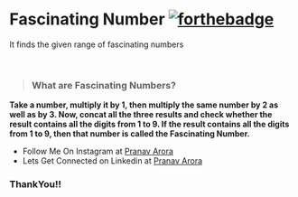 # Fascinating Number  [![forthebadge](https://forthebadge.com/images/badges/made-with-python.svg)](https://forthebadge.com)
It finds the given range of fascinating numbers

<br>

> ### What are Fascinating Numbers?

**Take a number, multiply it by 1, then multiply the same number by 2 as well as by 3. Now, concat all the three results and check whether the result contains all the digits from 1 to 9. If the result contains all the digits from 1 to 9, then that number is called the Fascinating Number.**

* Follow Me On Instagram at [Pranav Arora](https://www.instagram.com/arorapranav187)
* Lets Get Connected on Linkedin at [Pranav Arora](https://www.linkedin.com/in/pranav-arora-354b71bb/)


### ThankYou!!


